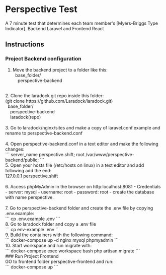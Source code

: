 # Perspective Test
A 7 minute test that determines each team member's [Myers-Briggs Type Indicator]. Backend Laravel and Frontend React

## Instructions

### Project Backend configuration

1. Move the backend project to a folder like this:<br />
&nbsp;&nbsp;base_folder/ <br />
&nbsp;&nbsp;&nbsp;&nbsp;perspective-backend
<br />
2. Clone the laradock git repo inside this folder:<br />
(git clone https://github.com/Laradock/laradock.git)<br />
&nbsp;&nbsp;base_folder/ <br />
&nbsp;&nbsp;&nbsp;&nbsp;perspective-backend<br />
&nbsp;&nbsp;&nbsp;&nbsp;laradock(repo)<br />
<br />
3. Go to laradock/nginx/sites and make a copy of laravel.conf.example and rename to perspective-backend.conf<br />
<br />
4. Open perspective-backend.conf in a text editor and make the following changes:<br />
```
server_name perspective.shift;
root /var/www/perspective-backend/public;
```
<br />
5. Open your hosts file (/etc/hosts on linux) in a text editor and add following add the end:<br />
127.0.0.1 perspective.shift<br />
<br />
6. Access phpMyAdmin in the browser on http:localhost:8081
  - Credentials
    - server: mysql
    - username: root
    - password: root
  - create the database with name perspective.<br />
<br />
7. Go to perspective-backend folder and create the .env file by copying .env.example:<br />
```
  cp .env.example .env
```
<br />
8. Go to laradock folder and copy a .env file<br />
```
  cp env-example .env
```
<br />
9. Build the containers with the following command:<br />
```
docker-compose up -d nginx mysql phpmyadmin
```
<br />
10. Start workspace and run migrate with:<br />
```
  docker-compose exec workspace bash
  php artisan migrate
```
<br />
### Run Project Frontend<br />
  GO to frontend folder perspective-frontend and run:<br />
```
docker-compose up
```
